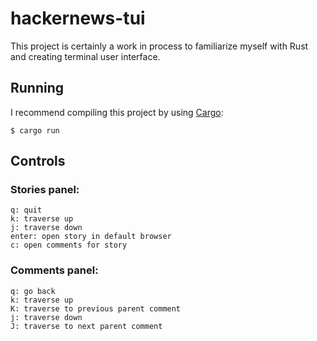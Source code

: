 # hackernews-tui
This project is certainly a work in process to familiarize myself with Rust and creating terminal user interface.

## Running
I recommend compiling this project by using [Cargo](https://github.com/rust-lang/cargo/):
```
$ cargo run
```

## Controls

### Stories panel:
```
q: quit
k: traverse up
j: traverse down
enter: open story in default browser
c: open comments for story
```

### Comments panel:
```
q: go back
k: traverse up
K: traverse to previous parent comment
j: traverse down
J: traverse to next parent comment
```
